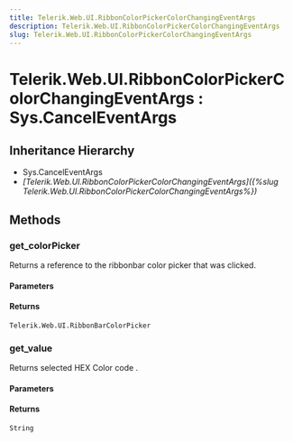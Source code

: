 ```yaml
---
title: Telerik.Web.UI.RibbonColorPickerColorChangingEventArgs
description: Telerik.Web.UI.RibbonColorPickerColorChangingEventArgs
slug: Telerik.Web.UI.RibbonColorPickerColorChangingEventArgs
---
```


# Telerik.Web.UI.RibbonColorPickerColorChangingEventArgs : Sys.CancelEventArgs

## Inheritance Hierarchy

* Sys.CancelEventArgs
* *[Telerik.Web.UI.RibbonColorPickerColorChangingEventArgs]({%slug Telerik.Web.UI.RibbonColorPickerColorChangingEventArgs%})*


## Methods

### get_colorPicker

Returns a reference to the ribbonbar color picker that was clicked.

#### Parameters

#### Returns

`Telerik.Web.UI.RibbonBarColorPicker`

### get_value

Returns selected HEX Color code .

#### Parameters

#### Returns

`String`

 

